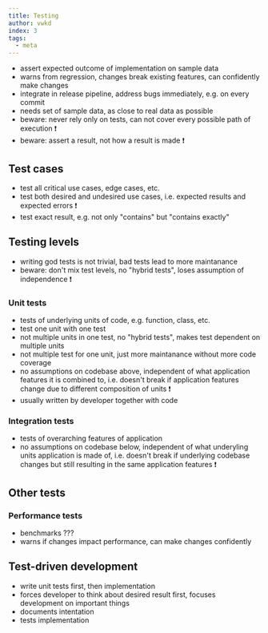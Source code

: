 ```yaml
---
title: Testing
author: vwkd
index: 3
tags:
  - meta
---
```


- assert expected outcome of implementation on sample data
- warns from regression, changes break existing features, can confidently make changes
- integrate in release pipeline, address bugs immediately, e.g. on every commit
- needs set of sample data, as close to real data as possible
- beware: never rely only on tests, can not cover every possible path of execution ❗️
- beware: assert a result, not how a result is made ❗️



## Test cases

- test all critical use cases, edge cases, etc.
- test both desired and undesired use cases, i.e. expected results and expected errors ❗️
- test exact result, e.g. not only "contains" but "contains exactly"



## Testing levels

- writing god tests is not trivial, bad tests lead to more maintanance
- beware: don't mix test levels, no "hybrid tests", loses assumption of independence ❗️

### Unit tests

- tests of underlying units of code, e.g. function, class, etc.
- test one unit with one test
- not multiple units in one test, no "hybrid tests", makes test dependent on multiple units
- not multiple test for one unit, just more maintanance without more code coverage
- no assumptions on codebase above, independent of what application features it is combined to, i.e. doesn't break if application features change due to different composition of units ❗️
- usually written by developer together with code

### Integration tests

- tests of overarching features of application
- no assumptions on codebase below, independent of what underyling units application is made of, i.e. doesn't break if underlying codebase changes but still resulting in the same application features ❗️



## Other tests

### Performance tests
<!-- ToDo: Finish -->

- benchmarks ???
- warns if changes impact performance, can make changes confidently



## Test-driven development

- write unit tests first, then implementation
- forces developer to think about desired result first, focuses development on important things
- documents intentation
- tests implementation